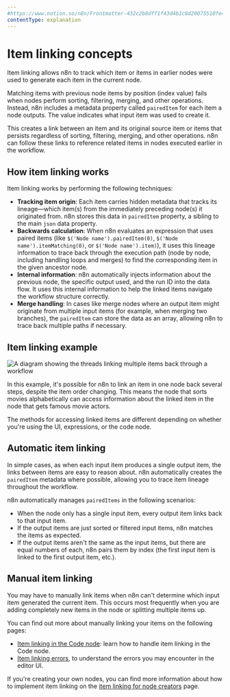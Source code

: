 ```yaml
---
#https://www.notion.so/n8n/Frontmatter-432c2b8dff1f43d4b1c8d20075510fe4
contentType: explanation
---
```


<!-- vale off -->

# Item linking concepts

Item linking allows n8n to track which item or items in earlier nodes were used to generate each item in the current node.

Matching items with previous node items by position (index value) fails when nodes perform sorting, filtering, merging, and other operations. Instead, n8n includes a metadata property called `pairedItem` for each item a node outputs. The value indicates what input item was used to create it.

This creates a link between an item and its original source item or items that persists regardless of sorting, filtering, merging, and other operations.  n8n can follow these links to reference related items in nodes executed earlier in the workflow.

## How item linking works

Item linking works by performing the following techniques:

* **Tracking item origin**: Each item carries hidden metadata that tracks its lineage—which item(s) from the immediately preceding node(s) it originated from. n8n stores this data in `pairedItem` property, a sibling to the main `json` data property.
* **Backwards calculation**: When n8n evaluates an expression that uses paired items (like `$('Node name').pairedItem(0)`, `$('Node name').itemMatching(0)`, or `$('Node name').item)`), it uses this lineage information to trace back through the execution path (node by node, including handling loops and merges) to find the corresponding item in the given ancestor node.
* **Internal information**: n8n automatically injects information about the previous node, the specific output used, and the run ID into the data flow. It uses this internal information to help the linked items navigate the workflow structure correctly.
* **Merge handling**: In cases like merge nodes where an output item might originate from multiple input items (for example, when merging two branches), the `pairedItem` can store the data as an array, allowing n8n to trace back multiple paths if necessary.

## Item linking example 

![A diagram showing the threads linking multiple items back through a workflow](/_images/data/data-mapping/data-item-linking/item-linking-multiple-lines.png)

In this example, it's possible for n8n to link an item in one node back several steps, despite the item order changing. This means the node that sorts movies alphabetically can access information about the linked item in the node that gets famous movie actors.

The methods for accessing linked items are different depending on whether you're using the UI, expressions, or the code node.

## Automatic item linking

In simple cases, as when each input item produces a single output item, the links between items are easy to reason about. n8n automatically creates the `pairedItem` metadata where possible, allowing you to trace item lineage throughout the workflow.

n8n automatically manages `pairedItems` in the following scenarios:

* When the node only has a single input item, every output item links back to that input item.
* If the output items are just sorted or filtered input items, n8n matches the items as expected.
* If the output items aren't the same as the input items, but there are equal numbers of each, n8n pairs them by index (the first input item is linked to the first output item, etc.).

## Manual item linking

You may have to manually link items when n8n can't determine which input item generated the current item. This occurs most frequently when you are adding completely new items in the node or splitting multiple items up.

You can find out more about manually linking your items on the following pages:

* [Item linking in the Code node](/new-data/item-linking/item-linking-code-node.md): learn how to handle item linking in the Code node.
* [Item linking errors](/new-data/item-linking/item-linking-errors.md), to understand the errors you may encounter in the editor UI.

If you're creating your own nodes, you can find more information about how to implement item linking on the [item linking for node creators](/data/data-mapping/data-item-linking/item-linking-node-building.md) page.



<!--

## Situations where you might need to manually 

You need to manually link items in the following cases:

* If you're creating an entirely new item, but want to tie it to an input item.
* If the number of output items doesn't equal
* If the number isn't equal, or you create completely new items, n8n can't automatically link items.

* Multiple inputs and outputs:
	* If the number isn't equal, or you create completely new items, n8n can't automatically link items.


This can be complicated to understand, especially if the node splits or merges data. You need to understand item linking when building your own programmatic nodes, or in some scenarios using the Code node. 

* [Item linking in the Code node](/new-data/item-linking/item-linking-code-node.md): learn how to handle item linking in the Code node.
* [Item linking errors](/new-data/item-linking/item-linking-errors.md), to understand the errors you may encounter in the editor UI.

If you're creating your own nodes, you can find more information about how to implement item linking on the [item linking for node creators](/data/data-mapping/data-item-linking/item-linking-node-building.md) page.

## n8n's automatic item linking

If a node doesn't control how to link input items to output items, n8n tries to guess how to link the items automatically:

* Single input, single output: the output links to the input.
* Single input, multiple outputs: all outputs link to that input.
* Multiple inputs and outputs:
	* If you keep the input items, but change the order (or remove some but keep others), n8n can automatically add the correct linked item information.
	* If the number of inputs and outputs is equal, n8n links the items in order. This means that output-1 links to input-1, output-2 to input-2, and so on.
	* If the number isn't equal, or you create completely new items, n8n can't automatically link items.

If n8n can't link items automatically, and the node doesn't handle the item linking, n8n displays an error. Refer to [Item linking errors](/new-data/item-linking/item-linking-errors.md) for more information.

## Item linking example



-->
